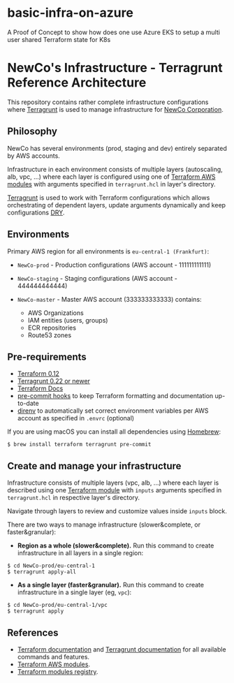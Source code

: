 # basic-infra-on-azure
A Proof of Concept to show how does one use Azure EKS to setup a multi user shared Terraform state for K8s


# NewCo's Infrastructure - Terragrunt Reference Architecture

This repository contains rather complete infrastructure configurations where [Terragrunt](https://github.com/gruntwork-io/terragrunt) is used to manage infrastructure for [NewCo Corporation](https://en.wikipedia.org/wiki/Placeholder_name#Companies_and_organizations).

## Philosophy

NewCo has several environments (prod, staging and dev) entirely separated by AWS accounts.

Infrastructure in each environment consists of multiple layers (autoscaling, alb, vpc, ...) where each layer is configured using one of [Terraform AWS modules](https://github.com/terraform-aws-modules/) with arguments specified in `terragrunt.hcl` in layer's directory.

[Terragrunt](https://github.com/gruntwork-io/terragrunt) is used to work with Terraform configurations which allows orchestrating of dependent layers, update arguments dynamically and keep configurations [DRY](https://en.wikipedia.org/wiki/Don%27t_repeat_yourself).

## Environments

Primary AWS region for all environments is `eu-central-1 (Frankfurt)`:

- `NewCo-prod` - Production configurations (AWS account - 111111111111)
- `NewCo-staging` - Staging configurations (AWS account - 444444444444)
- `NewCo-master` - Master AWS account (333333333333) contains:

  - AWS Organizations
  - IAM entities (users, groups)
  - ECR repositories
  - Route53 zones

  
## Pre-requirements

- [Terraform 0.12](https://www.terraform.io/intro/getting-started/install.html)
- [Terragrunt 0.22 or newer](https://terragrunt.gruntwork.io/docs/getting-started/install/)
- [Terraform Docs](https://github.com/segmentio/terraform-docs)
- [pre-commit hooks](http://pre-commit.com) to keep Terraform formatting and documentation up-to-date
- [direnv](https://github.com/direnv/direnv#setup) to automatically set correct environment variables per AWS account as specified in `.envrc` (optional)

If you are using macOS you can install all dependencies using [Homebrew](https://brew.sh/):

    $ brew install terraform terragrunt pre-commit

## Create and manage your infrastructure

Infrastructure consists of multiple layers (vpc, alb, ...) where each layer is described using one [Terraform module](https://www.terraform.io/docs/configuration/modules.html) with `inputs` arguments specified in `terragrunt.hcl` in respective layer's directory.

Navigate through layers to review and customize values inside `inputs` block.

There are two ways to manage infrastructure (slower&complete, or faster&granular):
- **Region as a whole (slower&complete).** Run this command to create infrastructure in all layers in a single region:

```
$ cd NewCo-prod/eu-central-1
$ terragrunt apply-all
```

- **As a single layer (faster&granular).** Run this command to create infrastructure in a single layer (eg, `vpc`):

```
$ cd NewCo-prod/eu-central-1/vpc
$ terragrunt apply
```

## References

* [Terraform documentation](https://www.terraform.io/docs/) and [Terragrunt documentation](https://terragrunt.gruntwork.io/docs/) for all available commands and features.
* [Terraform AWS modules](https://github.com/terraform-aws-modules/).
* [Terraform modules registry](https://registry.terraform.io/).
